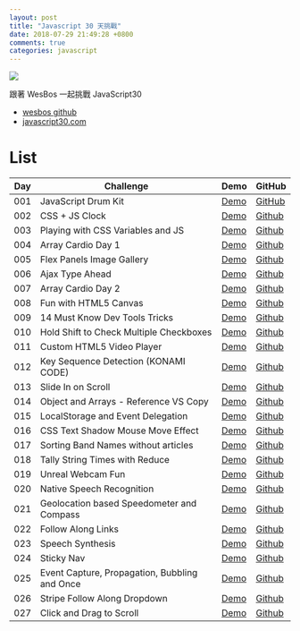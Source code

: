 ```yaml
---
layout: post
title: "Javascript 30 天挑戰"
date: 2018-07-29 21:49:28 +0800
comments: true
categories: javascript
---
```


![](https://mgleon08.github.io/JavaScript30/thumbnail.png)

<!-- more -->

跟著 WesBos 一起挑戰 JavaScript30

* [wesbos github](https://github.com/wesbos/JavaScript30)
* [javascript30.com](https://javascript30.com/)

# List

| Day | Challenge | Demo | GitHub |
|-----|-----------|------|--------|
| 001 | JavaScript Drum Kit | <a href="https://mgleon08.github.io/JavaScript30/001.JavaScript-Drum-Kit/index.html">Demo</a> | <a href="https://github.com/mgleon08/JavaScript30/tree/master/001.JavaScript-Drum-Kit">GitHub</a>
| 002 | CSS + JS Clock | <a href="https://mgleon08.github.io/JavaScript30/002.CSS+JS-Clock/index.html">Demo</a> | <a href="https://github.com/mgleon08/JavaScript30/tree/master/002.CSS%2BJS-Clock">Github</a> |
| 003 | Playing with CSS Variables and JS | <a href="https://mgleon08.github.io/JavaScript30/003.Playing-with-CSS-Variables-and-JS/index.html">Demo</a> | <a href="https://github.com/mgleon08/JavaScript30/tree/master/003.Playing-with-CSS-Variables-and-JS">Github</a> |
| 004 | Array Cardio Day 1 | <a href="https://mgleon08.github.io/JavaScript30/004.Array-Cardio-Day-1/index.html">Demo</a> | <a href="https://github.com/mgleon08/JavaScript30/tree/master/004.Array-Cardio-Day-1">Github</a> |
| 005 | Flex Panels Image Gallery | <a href="https://mgleon08.github.io/JavaScript30/005.Flex-Panels-Image-Gallery/index.html">Demo</a> | <a href="https://github.com/mgleon08/JavaScript30/tree/master/005.Flex-Panels-Image-Gallery">Github</a> |
| 006 | Ajax Type Ahead | <a href="https://mgleon08.github.io/JavaScript30/006.Ajax-Type-Ahead/index.html">Demo</a> | <a href="https://github.com/mgleon08/JavaScript30/tree/master/006.Ajax-Type-Ahead">Github</a> |
| 007 | Array Cardio Day 2 | <a href="https://mgleon08.github.io/JavaScript30/007.Array-Cardio-Day-2/index.html">Demo</a> | <a href="https://github.com/mgleon08/JavaScript30/tree/master/007.Array-Cardio-Day-2">Github</a>
| 008 | Fun with HTML5 Canvas | <a href="https://mgleon08.github.io/JavaScript30/008.Fun-with-HTML5-Canvas/index.html">Demo</a> | <a href="https://github.com/mgleon08/JavaScript30/tree/master/008.Fun-with-HTML5-Canvas">Github</a> |
| 009 | 14 Must Know Dev Tools Tricks | <a href="https://mgleon08.github.io/JavaScript30/009.14-Must-Know-Dev-Tools-Tricks/index.html">Demo</a> | <a href="https://github.com/mgleon08/JavaScript30/tree/master/009.14-Must-Know-Dev-Tools-Tricks">Github</a> |
| 010 | Hold Shift to Check Multiple Checkboxes | <a href="https://mgleon08.github.io/JavaScript30/010.Hold-Shift-to-Check-Multiple-Checkboxes/index.html">Demo</a> | <a href="https://github.com/mgleon08/JavaScript30/tree/master/010.Hold-Shift-to-Check-Multiple-Checkboxes">Github</a> |
| 011 | Custom HTML5 Video Player | <a href="https://mgleon08.github.io/JavaScript30/011.Custom-HTML5-Video-Player/index.html">Demo</a> | <a href="https://github.com/mgleon08/JavaScript30/tree/master/011.Custom-HTML5-Video-Player">Github</a> |
| 012 | Key Sequence Detection (KONAMI CODE) | <a href="https://mgleon08.github.io/JavaScript30/012.Key-Sequence-Detection(KONAMI-CODE)/index.html">Demo</a> | <a href="https://github.com/mgleon08/JavaScript30/tree/master/012.Key-Sequence-Detection(KONAMI-CODE)">Github</a> |
| 013 | Slide In on Scroll | <a href="https://mgleon08.github.io/JavaScript30/013.Slide-In-on-Scroll/index.html">Demo</a> | <a href="https://github.com/mgleon08/JavaScript30/tree/master/013.Slide-In-on-Scroll">Github</a> |
| 014 | Object and Arrays - Reference VS Copy | <a href="https://mgleon08.github.io/JavaScript30/014.Object-and-Arrays-Reference-VS-Copy/index.html">Demo</a> | <a href="https://github.com/mgleon08/JavaScript30/tree/master/014.Object-and-Arrays-Reference-VS-Copy">Github</a> |
| 015 | LocalStorage and Event Delegation | <a href="https://mgleon08.github.io/JavaScript30/015.LocalStorage-and-Event-Delegation/index.html">Demo</a> | <a href="https://github.com/mgleon08/JavaScript30/tree/master/015.LocalStorage-and-Event-Delegation">Github</a> |
| 016 | CSS Text Shadow Mouse Move Effect | <a href="https://mgleon08.github.io/JavaScript30/016.CSS-Text-Shadow-Mouse-Move-Effect/index.html">Demo</a> | <a href="https://github.com/mgleon08/JavaScript30/tree/master/016.CSS-Text-Shadow-Mouse-Move-Effect">Github</a> |
| 017 | Sorting Band Names without articles | <a href="https://mgleon08.github.io/JavaScript30/017.Sorting-Band-Names-without-articles/index.html">Demo</a> | <a href="https://github.com/mgleon08/JavaScript30/tree/master/017.Sorting-Band-Names-without-articles">Github</a> |
| 018 | Tally String Times with Reduce | <a href="https://mgleon08.github.io/JavaScript30/018.Tally-String-Times-with-Reduce/index.html">Demo</a> | <a href="https://github.com/mgleon08/JavaScript30/tree/master/018.Tally-String-Times-with-Reduce">Github</a> |
| 019 | Unreal Webcam Fun | <a href="https://mgleon08.github.io/JavaScript30/019.Unreal-Webcam-Fun/index.html">Demo</a> | <a href="https://github.com/mgleon08/JavaScript30/tree/master/019.Unreal-Webcam-Fun">Github</a> |
| 020 | Native Speech Recognition| <a href="https://mgleon08.github.io/JavaScript30/020.Native-Speech-Recognition/">Demo</a> | <a href="https://github.com/mgleon08/JavaScript30/tree/master/020.Native-Speech-Recognition">Github</a> |
| 021 | Geolocation based Speedometer and Compass | <a href="https://mgleon08.github.io/JavaScript30/021.Geolocation-based-Speedometer-and-Compass/index.html">Demo</a> | <a href="https://github.com/mgleon08/JavaScript30/tree/master/021.Geolocation-based-Speedometer-and-Compass">Github</a> |
| 022 | Follow Along Links | <a href="https://mgleon08.github.io/JavaScript30/022.Follow-Along-Links/">Demo</a> | <a href="https://github.com/mgleon08/JavaScript30/tree/master/022.Follow-Along-Links">Github</a> |
| 023 | Speech Synthesis | <a href="https://mgleon08.github.io/JavaScript30/023.Speech-Synthesis/index.html">Demo</a> | <a href="https://github.com/mgleon08/JavaScript30/tree/master/023.Speech-Synthesis">Github</a> |
| 024 | Sticky Nav | <a href="https://mgleon08.github.io/JavaScript30/024.Sticky-Nav/index.html">Demo</a> | <a href="https://github.com/mgleon08/JavaScript30/tree/master/024.Sticky-Nav">Github</a> |
| 025 | Event Capture, Propagation, Bubbling and Once | <a href="https://mgleon08.github.io/JavaScript30/025.Event-Capture-Propagation-Bubbling-and-Once/index.html">Demo</a> | <a href="https://github.com/mgleon08/JavaScript30/tree/master/025.Event-Capture-Propagation-Bubbling-and-Once">Github</a> |
| 026 | Stripe Follow Along Dropdown | <a href="https://mgleon08.github.io/JavaScript30/026.Stripe-Follow-Along-Dropdown/">Demo</a> | <a href="https://github.com/mgleon08/JavaScript30/tree/master/026.Stripe-Follow-Along-Dropdown">Github</a> |
| 027 | Click and Drag to Scroll | <a href="https://mgleon08.github.io/JavaScript30/027.Click-and-Drag-to-Scroll/index.html">Demo</a> | <a href="https://github.com/mgleon08/JavaScript30/tree/master/027.Click-and-Drag-to-Scroll">Github</a> |


